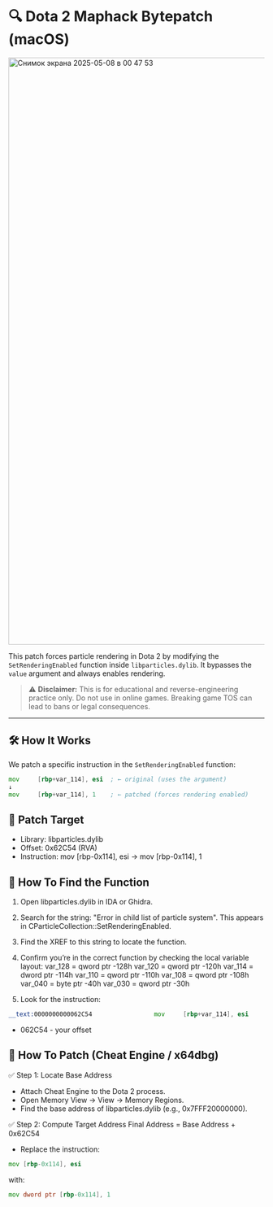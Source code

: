 # 🔍 Dota 2 Maphack Bytepatch (macOS)
<img width="1155" alt="Снимок экрана 2025-05-08 в 00 47 53" src="https://github.com/user-attachments/assets/94d2a647-fe2b-433a-b7eb-4abc05b7cc19" />

This patch forces particle rendering in Dota 2 by modifying the `SetRenderingEnabled` function inside `libparticles.dylib`. It bypasses the `value` argument and always enables rendering.

> ⚠️ **Disclaimer:** This is for educational and reverse-engineering practice only. Do not use in online games. Breaking game TOS can lead to bans or legal consequences.

---

## 🛠️ How It Works

We patch a specific instruction in the `SetRenderingEnabled` function:

```asm
mov     [rbp+var_114], esi  ; ← original (uses the argument)
↓
mov     [rbp+var_114], 1    ; ← patched (forces rendering enabled)
```

## 📍 Patch Target
* Library: libparticles.dylib
* Offset: 0x62C54 (RVA)
* Instruction: mov [rbp-0x114], esi → mov [rbp-0x114], 1

## 🔬 How To Find the Function
  1.	Open libparticles.dylib in IDA or Ghidra.
  2.	Search for the string: "Error in child list of particle system". This appears in CParticleCollection::SetRenderingEnabled.
  3.	Find the XREF to this string to locate the function.
  4.	Confirm you’re in the correct function by checking the local variable layout:
    	var_128 = qword ptr -128h
    	var_120 = qword ptr -120h
    	var_114 = dword ptr -114h
    	var_110 = qword ptr -110h
    	var_108 = qword ptr -108h
    	var_040 = byte  ptr -40h
    	var_030 = qword ptr -30h

  5.	Look for the instruction:
  ```asm
  __text:0000000000062C54                 mov     [rbp+var_114], esi
```
* 062C54 - your offset
## 🧩 How To Patch (Cheat Engine / x64dbg)

✅ Step 1: Locate Base Address
* Attach Cheat Engine to the Dota 2 process.
* Open Memory View → View → Memory Regions.
* Find the base address of libparticles.dylib (e.g., 0x7FFF20000000).

✅ Step 2: Compute Target Address
Final Address = Base Address + 0x62C54
* Replace the instruction:
 ```asm
 mov [rbp-0x114], esi
```

 with:
 ```asm
 mov dword ptr [rbp-0x114], 1
```
